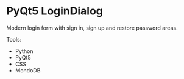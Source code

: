 # PyQt5 LoginDialog

Modern login form with sign in, sign up and restore password areas.

Tools:
* Python
* PyQt5
* CSS
* MondoDB
